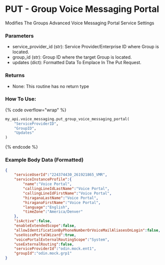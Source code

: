 # PUT - Group Voice Messaging Portal

Modifies The Groups Advanced Voice Messaging Portal Service Settings

### Parameters&#x20;

* service\_provider\_id (str): Service Provider/Enterprise ID where Group is located.&#x20;
* group\_id (str): Group ID where the target Group is located.&#x20;
* updates (dict): Formatted Data To Emplace In The Put Request.&#x20;

### Returns

* None: This routine has no return type

### How To Use:

{% code overflow="wrap" %}
```python
my_api.voice_messaging.put_group_voice_messaging_portal(
    "ServiceProviderID",
    "GroupID",
    "Updates"
)
```
{% endcode %}

### Example Body Data (Formatted)

```json
{
	"serviceUserId":"224374430_261921865_VMR",
	"serviceInstanceProfile":{
		"name":"Voice Portal",
		"callingLineIdLastName":"Voice Portal",
		"callingLineIdFirstName":"Voice Portal",
		"hiraganaLastName":"Voice Portal",
		"hiraganaFirstName":"Voice Portal",
		"language":"English",
		"timeZone":"America/Denver"
	},
	"isActive":false,
	"enableExtendedScope":false,
	"allowIdentificationByPhoneNumberOrVoiceMailAliasesOnLogin":false,
	"useVoicePortalWizard":true,
	"voicePortalExternalRoutingScope":"System",
	"useExternalRouting":false,
	"serviceProviderId":"odin.mock.ent1",
	"groupId":"odin.mock.grp1"
}
```
